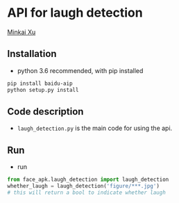 # API for laugh detection

[Minkai Xu](https://github.com/MinkaiXu)

## Installation

- python 3.6 recommended, with pip installed

```bash
pip install baidu-aip
python setup.py install
```

## Code description

- `laugh_detection.py` is the main code for using the api. 

## Run

- run

```python
from face_apk.laugh_detection import laugh_detection
whether_laugh = laugh_detection('figure/***.jpg')
# this will return a bool to indicate whether laugh
```
